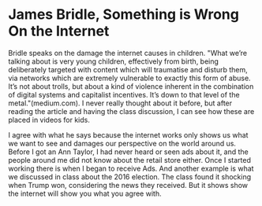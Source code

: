 # James Bridle, Something is Wrong On the Internet


Bridle speaks on the damage the internet causes in children. 
 "What we’re talking about is very young children, effectively from birth, being deliberately targeted with content which will traumatise and disturb them,
via networks which are extremely vulnerable to exactly this form of abuse.
It’s not about trolls, but about a kind of violence inherent in the combination of digital systems and capitalist incentives.
It’s down to that level of the metal."(medium.com).
I never really thought about it before, but after reading the article and having the class discussion, I can see how these are placed in videos for kids.

I agree with what he says because the internet works only shows us what we want to see and damages our perspective on the world around us. 
Before I got an Ann Taylor, I had never heard or seen ads about it, and the people around me did not know about the retail store either.
Once I started working there is when I began to receive Ads. And another example is what we discussed in class about the 2016 election. 
The class found it shocking when Trump won, considering the news they received. 
But it shows show the internet will show you what you agree with.
